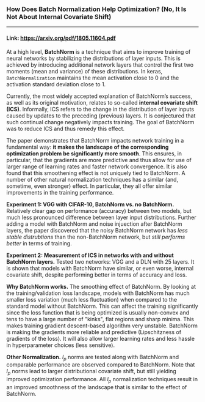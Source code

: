 ### How Does Batch Normalization Help Optimization? (No, It Is Not About Internal Covariate Shift)
---

#### Link: https://arxiv.org/pdf/1805.11604.pdf

At a high level, **BatchNorm** is a technique that aims to improve training of neural networks by stabilizing the distributions of layer inputs. This is achieved by introducing additional network layers that control the first two moments (mean and variance) of these distributions. In keras, `BatchNormalization` maintains the mean activation close to 0 and the activation standard deviation close to 1.

Currently, the most widely accepted explanation of BatchNorm’s success, as well as its original motivation, relates to so-called **internal covariate shift (ICS)**. Informally, ICS refers to the change in the distribution of layer inputs caused by updates to the preceding (previous) layers. It is conjectured that such continual change negatively impacts training. The goal of BatchNorm was to reduce ICS and thus remedy this effect.

The paper demonstrates that BatchNorm impacts network training in a fundamental way: **it makes the landscape of the corresponding optimization problem be significantly more smooth**. This ensures, in particular, that the gradients are more predictive and thus allow for use of larger range of learning rates and faster network convergence. It is also found that this smoothening effect is not uniquely tied to BatchNorm. A number of other natural normalization techniques has a similar (and, sometime, even stronger) effect. In particular, they all offer similar improvements in the training performance.

**Experiment 1: VGG with CIFAR-10, BatchNorm vs. no BatchNorm.** Relatively clear gap on performance (accuracy) between two models, but much less pronounced difference between layer input distributions. Further adding a model with BatchNorm and noise injuection after BatchNorm layers, the paper discovered that the noisy BatchNorm network has *less stable distrubtions* than the non-BatchNorm network, but *still performs better* in terms of training.

**Experiment 2: Measurement of ICS in networks with and without BatchNorm layers.** Tested two networks: VGG and a DLN with 25 layers. It is shown that models with BatchNorm have similar, or even worse, internal covariate shift, despite performing better in terms of accuracy and loss.

**Why BatchNorm works.** The smoothing effect of BatchNorm. By looking at the training/validation loss landscape, models with BatchNorm has much smaller loss variation (much less fluctuation) when compared to the standard model without BatchNorm. This can affect the training significantly since the loss function that is being optimized is usually non-convex and tens to have a large number of "kinks", flat regions and sharp minima. This makes training gradient descent-based algorithm very unstable. BatchNorm is making the gradients more reliable and predictive (Lipschitzness of gradients of the loss). It will also allow larger learning rates and less hassle in hyperparameter choices (less sensitive).

**Other Normalization.** $l_p$ norms are tested along with BatchNorm and comparable performance are observed compared to BatchNorm. Note that $l_p$ norms lead to larger distributional covariate shift, but still yielding improved optimization performance. All $l_p$ normalization techniques result in an improved smoothness of the landscape that is similar to the effect of BatchNorm.
